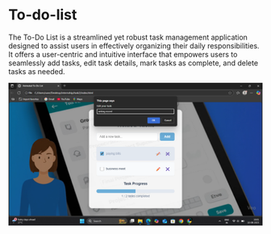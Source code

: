 # To-do-list
The To-Do List is a streamlined yet robust task management application designed to assist users in effectively organizing their daily responsibilities. It offers a user-centric and intuitive interface that empowers users to seamlessly add tasks, edit task details, mark tasks as complete, and delete tasks as needed.

![image alt](https://github.com/Srividhyadiya/To-do-list/blob/main/Screenshot%20(421).png?raw=true)
